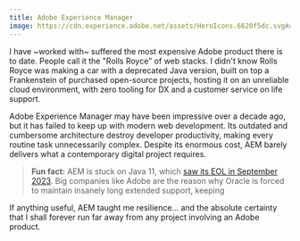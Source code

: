 ```yaml
---
title: Adobe Experience Manager
image: https://cdn.experience.adobe.net/assets/HeroIcons.6620f5dc.svg#AdobeExperienceCloud
---
```


I have ~worked with~ suffered the most expensive Adobe product there is to date. People call it the "Rolls Royce" of web stacks. I didn't know Rolls Royce was making a car with a deprecated Java version, built on top a Frankenstein of purchased open-source projects, hosting it on an unreliable cloud environment, with zero tooling for DX and a customer service on life support.

Adobe Experience Manager may have been impressive over a decade ago, but it has failed to keep up with modern web development. Its outdated and cumbersome architecture destroy developer productivity, making every routine task unnecessarily complex. Despite its enormous cost, AEM barely delivers what a contemporary digital project requires.

> **Fun fact:** AEM is stuck on Java 11, which [saw its EOL in September 2023](https://endoflife.date/oracle-jdk). Big companies like Adobe are the reason why Oracle is forced to maintain insanely long extended support, keeping

If anything useful, AEM taught me resilience... and the absolute certainty that I shall forever run far away from any project involving an Adobe product.